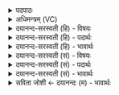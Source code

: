 <details><summary>पदपाठः</summary>

अ॒ग्निः। मू॒र्द्धा। दि॒वः। क॒कुत्ऽपतिः॑। पृ॒थि॒व्याः। अ॒यम्। अ॒पाम्। रेता॑ꣳसि। जि॒न्व॒ति॒। २०।
</details>

<details><summary>अधिमन्त्रम् (VC)</summary>

- अग्निर्देवता
- परमेष्ठी ऋषिः
- निचृद्गायत्री
- षड्जः
</details>

<details><summary>दयानन्द-सरस्वती (हि) - विषयः</summary>

मनुष्यों को किस प्रकार बल बढ़ाना चाहिये, यह विषय अगले मन्त्र में कहा है ॥
</details>

<details><summary>दयानन्द-सरस्वती (हि) - पदार्थः</summary>

पदार्थान्वयभाषाः -  जैसे हेमन्त ऋतु में (अयम्) यह प्रसिद्ध (अग्निः) अग्नि (दिवः) प्रकाश और (पृथिव्याः) भूमि के बीच (मूर्द्धा) शिर के तुल्य सूर्य्यरूप से वर्त्तमान (ककुत्पतिः) दिशाओं का रक्षक हो के (अपाम्) प्राणों के (रेतांसि) पराक्रमों को (जिन्वति) पूर्णता से तृप्त करता है, वैसे ही मनुष्यों को बलवान् होना चाहिये ॥२० ॥
</details>

<details><summary>दयानन्द-सरस्वती (हि) - भावार्थः</summary>

भावार्थभाषाः -  इस मन्त्र में वाचकलुप्तोपमालङ्कार है। मनुष्यों को चाहिये कि युक्ति से जाठराग्नि को बढ़ा संयम से आहार-विहार करके नित्य बल बढ़ाते रहें ॥२० ॥
</details>

<details><summary>दयानन्द-सरस्वती (सं) - विषयः</summary>

कथं जनैर्बलं वर्धनीयमित्याह ॥
</details>

<details><summary>दयानन्द-सरस्वती (सं) - पदार्थः</summary>

पदार्थान्वयभाषाः -  यथा हेमन्तर्त्तावयमग्निर्दिवः पृथिव्याश्च मध्ये मूर्द्धा ककुत्पतिः सन्नपां रेतांसि जिन्वति, तथैव मनुष्यैर्बलिष्ठैर्भवितव्यम् ॥२० ॥
</details>

<details><summary>दयानन्द-सरस्वती (सं) - भावार्थः</summary>

भावार्थभाषाः -  अत्र वाचकलुप्तोपमालङ्कारः। मनुष्यैर्युक्त्या जाठराग्निं वर्धयित्वा संयमेनाहारविहारौ कृत्वा सदा बलं वर्धनीयम् ॥२० ॥
</details>

<details><summary>सविता जोशी ← दयानन्दः (म) - भावार्थः</summary>

भावार्थभाषाः -  या मंत्रात वाचकलुप्तोपमालंकार आहे. माणसांनी युक्तीने जठराग्री प्रदीप्त करून संयमाने आहार-विहार करावा व सदैव बल वाढवावे.
</details>